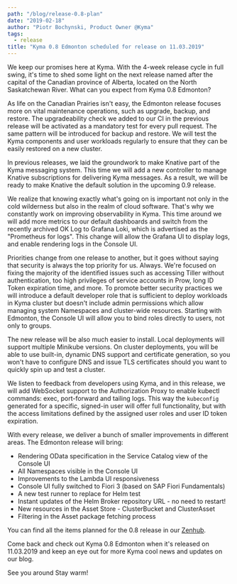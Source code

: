 ```yaml
---
path: "/blog/release-0.8-plan"
date: "2019-02-18"
author: "Piotr Bochynski, Product Owner @Kyma"
tags:
  - release
title: "Kyma 0.8 Edmonton scheduled for release on 11.03.2019"
---
```

We keep our promises here at Kyma. With the 4-week release cycle in full swing, it's time to shed some light on the next release named after the capital of the Canadian province of Alberta, located on the North Saskatchewan River. What can you expect from Kyma 0.8 Edmonton?

<!-- overview -->

As life on the Canadian Prairies isn't easy, the Edmonton release focuses more on vital maintenance operations, such as upgrade, backup, and restore. The upgradeability check we added to our CI in the previous release will be activated as a mandatory test for every pull request. The same pattern will be introduced for backup and restore. We will test the Kyma components and user workloads regularly to ensure that they can be easily restored on a new cluster.

In previous releases, we laid the groundwork to make Knative part of the Kyma messaging system. This time we will add a new controller to manage Knative subscriptions for delivering Kyma messages. As a result, we will be ready to make Knative the default solution in the upcoming 0.9 release.

We realize that knowing exactly what's going on is important not only in the cold wilderness but also in the realm of cloud software. That's why we constantly work on improving observability in Kyma. This time around we will add more metrics to our default dashboards and switch from the recently archived OK Log to Grafana Loki, which is advertised as the "Prometheus for logs". This change will allow the Grafana UI to display logs, and enable rendering logs in the Console UI. 

Priorities change from one release to another, but it goes without saying that security is always the top priority for us. Always. We're focused on fixing the majority of the identified issues such as accessing Tiller without authentication, too high privileges of service accounts in Prow, long ID Token expiration time, and more. To promote better security practices we will introduce a default developer role that is sufficient to deploy workloads in Kyma cluster but doesn't include admin permissions which allow managing system Namespaces and cluster-wide resources. Starting with Edmonton, the Console UI will allow you to bind roles directly to users, not only to groups. 

The new release will be also much easier to install. Local deployments will support multiple Minikube versions. On cluster deployments, you will be able to use built-in, dynamic DNS support and certificate generation, so you won't have to configure DNS and issue TLS certificates should you want to quickly spin up and test a cluster. 

We listen to feedback from developers using Kyma, and in this release, we will add WebSocket support to the Authorization Proxy to enable kubectl commands: exec, port-forward and tailing logs. This way the `kubeconfig` generated for a specific, signed-in user will offer full functionality, but with the access limitations defined by the assigned user roles and user ID token expiration.

With every release, we deliver a bunch of smaller improvements in different areas. The Edmonton release will bring:
- Rendering OData specification in the Service Catalog view of the Console UI
- All Namespaces visible in the Console UI
- Improvements to the Lambda UI responsiveness
- Console UI fully switched to Fiori 3 (based on SAP Fiori Fundamentals)
- A new test runner to replace for Helm test
- Instant updates of the Helm Broker repository URL - no need to restart!
- New resources in the Asset Store - ClusterBucket and ClusterAsset 
- Filtering in the Asset package fetching process

You can find all the items planned for the 0.8 release in our [Zenhub](https://app.zenhub.com/workspaces/kyma---all-repositories-5b6d5985084045741e744dea/reports?report=release&release=5c0791391a6a4c6bf4b314c6).

Come back and check out Kyma 0.8 Edmonton when it's released on 11.03.2019 and keep an eye out for more Kyma cool news and updates on our blog.

See you around Stay warm!

